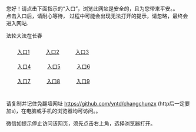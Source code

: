 您好！请点击下面指示的“入口”，浏览此网站是安全的，且为您带来平安。。 <br/>
点击入口后，请耐心等待， 过程中可能会出现无法打开的提示，请忽略，最终会进入网站. </br>

法轮大法在长春<br/>
<div style="padding:10px"><a style="margin:20px" target="_blank" href="https://d2s1y6guiz64xf.cloudfront.net/2Qpsp?sdgzfiux" id="ccLink1" rel="nofollow">入口1</a> <a target="_blank" style="margin:20px" href="https://d1g1dn7f0uorrw.cloudfront.net/2Qpsp?xgfkcu" id="ccLink2" rel="nofollow">入口2</a> <a style="margin:20px" target="_blank" href="https://dlmvdpfmtsn1n.cloudfront.net/2Qpsp?gqfkjmdm" id="ccLink3" rel="nofollow">入口3</a></div>

<div style="padding:10px" ><a style="margin:20px" target="_blank" href="https://d2s1y6guiz64xf.cloudfront.net/2Qpsp?sdgzfiux" id="ccLink4" rel="nofollow">入口4</a> <a style="margin:20px" href="https://d1g1dn7f0uorrw.cloudfront.net/2Qpsp?xgfkcu" target="_blank" id="ccLink5" rel="nofollow">入口5</a> <a style="margin:20px" href="https://dlmvdpfmtsn1n.cloudfront.net/2Qpsp?gqfkjmdm" target="_blank" id="ccLink6" rel="nofollow">入口6</a></div>

<div style="padding:10px"><a style="margin:20px" target="_blank" href="https://d2s1y6guiz64xf.cloudfront.net/2Qpsp?sdgzfiux" id="ccLink7" rel="nofollow">入口7</a> <a style="margin:20px" href="https://d1g1dn7f0uorrw.cloudfront.net/2Qpsp?xgfkcu" target="_blank" id="ccLink8" rel="nofollow">入口8</a> <a style="margin:20px" target="_blank" href="https://dlmvdpfmtsn1n.cloudfront.net/2Qpsp?gqfkjmdm" id="ccLink9" rel="nofollow">入口9</a></div>

<br/>



请复制并记住免翻墙网址 https://github.com/yntd/changchunzx (http后一定要加s)，在电脑或手机的浏览器均可访问。。<br/>

微信如提示停止访问该网页，须先点击右上角，选择浏览器打开。

